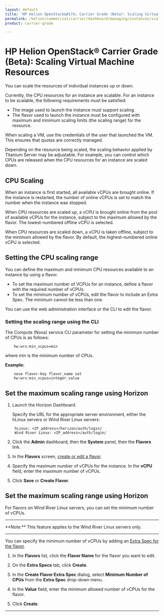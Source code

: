 ```yaml
---
layout: default
title: "HP Helion OpenStack&#174; Carrier Grade (Beta): Scaling Virtual Machine Resources"
permalink: /helion/commercial/carrier/dashboard/managing/instances/scaling/
product: carrier-grade

---
```

<!--UNDER REVISION-->

<script>

function PageRefresh {
onLoad="window.refresh"
}

PageRefresh();

</script>

<!-- <p style="font-size: small;"> <a href="/helion/commercial/carrier/ga1/install/">&#9664; PREV</a> | <a href="/helion/commercial/carrier/ga1/install-overview/">&#9650; UP</a> | <a href="/helion/commercial/carrier/ga1/">NEXT &#9654;</a></p> -->

# HP Helion OpenStack&#174; Carrier Grade (Beta): Scaling Virtual Machine Resources

You can scale the resources of individual instances up or down.

Currently, the CPU resources for an instance are scalable.
For an instance to be scalable, the following requirements must be satisfied:

* The image used to launch the instance must support scaling. 
* The flavor used to launch the instance must be configured with maximum and minimum scaling limits (the scaling
range) for the resource.

When scaling a VM, use the credentials of the user that launched the VM. This ensures that quotas are correctly managed.

Depending on the resource being scaled, the scaling behavior applied by Titanium Server may be adjustable. For example, you can control which CPUs are released when the CPU resources for an instance are scaled down.

## CPU Scaling

When an instance is first started, all available vCPUs are brought online. If the instance is restarted, the number of online vCPUs is set to match the number when the instance was stopped. 

When CPU resources are scaled up, a vCPU is brought online from the pool of available vCPUs for the instance, subject to the maximum allowed by the flavor. The lowest-numbered offline vCPU is selected.

When CPU resources are scaled down, a vCPU is taken offline, subject to the minimum allowed by the flavor. By default, the highest-numbered online vCPU is selected.

## Setting the CPU scaling range

You can define the maximum and minimum CPU resources available to an instance by using a flavor.

* To set the maximum number of VCPUs for an instance, define a flavor with the required number of vCPUs.
* To set the minimum number of vCPUs, edit the flavor to include an Extra Spec. The minimum cannot be less than one.

You can use the web administration interface or the CLI to edit the flavor. 

### Setting the scaling range using the CLI

The Compute (Nova) service CLI parameter for setting the minimum number of CPUs is as follows:

		hw:wrs:min_vcpus=min

where min is the minimum number of CPUs.

**Example:**

		nova flavor-key flavor_name set
		hw:wrs:min_vcpus=integer_value

## Set the maximum scaling range using Horizon 

1. Launch the Horizon Dashboard.

	Specify the URL for the appropriate server environment, either the hLinux servers or Wind River Linux servers:

		hLinux: <IP_address>/horizon/auth/login/
		Wind River Linux: <IP_address>/auth/login/

2. Click the **Admin** dashboard, then the **System** panel, then the **Flavors** link.

3. In the **Flavors** screen, [create or edit a flavor](/helion/commercial/carrier/dashboard/managing/flavors/).

4. Specify the maximum number of vCPUs for the instance. In the **vCPU** field, enter the maximum number of vCPUs.

5. Click **Save** or **Create Flavor**.

## Set the maximum scaling range using Horizon

For flavors on Wind River Linux servers, you can set the minimum number of vCPUs.

<hr>
**Note:** This feature applies to the Wind River Linux servers only.
<hr>

You can specify the minimum number of vCPUs by adding an [Extra Spec for the flavor](/helion/commercial/carrier/dashboard/managing/flavors/extra/).

1. In the **Flavors** list, click the **Flavor Name** for the flavor you want to edit.

2. On the **Extra Specs** tab, click **Create**.

3. In the **Create Flavor Extra Spec** dialog, select **Minimum Number of CPUs** from the **Extra Spec** drop-down
menu.

4. In the **Value** field, enter the minimum allowed number of vCPUs for the flavor.

5. Click **Create**.

----
